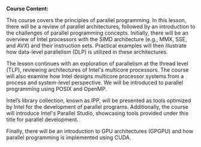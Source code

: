 **Course Content:**

This course covers the principles of parallel programming. In this lesson, there will be a review of parallel architectures, followed by an introduction to the challenges of parallel programming concepts. 
Initially, there will be an overview of Intel processors with the SIMD architecture (e.g., MMX, SSE, and AVX) and their instruction sets. 
Practical examples will then illustrate how data-level parallelism (DLP) is utilized in these architectures.

The lesson continues with an exploration of parallelism at the thread level (TLP), reviewing architectures of Intel's multicore processors. 
The course will also examine how Intel designs multicore processor systems from a process and system-level perspective. 
We will be introduced to parallel programming using POSIX and OpenMP.

Intel’s library collection, known as IPP, will be presented as tools optimized by Intel for the development of parallel programs. 
Additionally, the course will introduce Intel's Parallel Studio, showcasing tools provided under this title for parallel development.

Finally, there will be an introduction to GPU architectures (GPGPU) and how parallel programming is implemented using CUDA.
